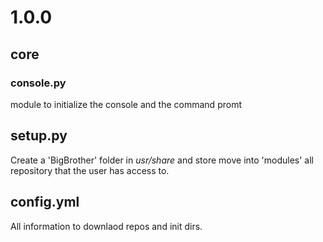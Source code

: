 # 1.0.0
## core
### console.py
module to initialize the console and the command promt
## setup.py
Create a 'BigBrother' folder in *usr/share* and store move into 'modules' all repository that the user has access to.
## config.yml
All information to downlaod repos and init dirs.
